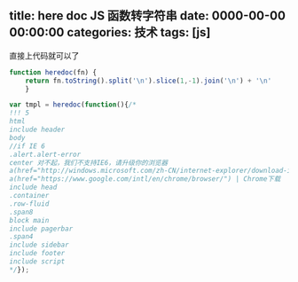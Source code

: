 title: here doc JS 函数转字符串
date: 0000-00-00 00:00:00
categories: 技术
tags: [js]
---

直接上代码就可以了

```js
function heredoc(fn) {
    return fn.toString().split('\n').slice(1,-1).join('\n') + '\n'
    }

var tmpl = heredoc(function(){/*
!!! 5
html
include header
body
//if IE 6
.alert.alert-error
center 对不起，我们不支持IE6，请升级你的浏览器
a(href="http://windows.microsoft.com/zh-CN/internet-explorer/download-ie") | IE8官方下载
a(href="https://www.google.com/intl/en/chrome/browser/") | Chrome下载
include head
.container
.row-fluid
.span8
block main
include pagerbar
.span4
include sidebar
include footer
include script
*/});
```
